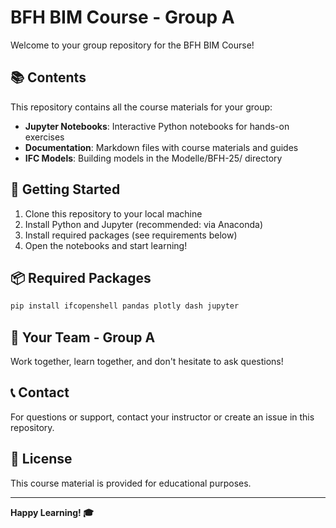 # BFH BIM Course - Group A

Welcome to your group repository for the BFH BIM Course!

## 📚 Contents

This repository contains all the course materials for your group:

- **Jupyter Notebooks**: Interactive Python notebooks for hands-on exercises
- **Documentation**: Markdown files with course materials and guides
- **IFC Models**: Building models in the Modelle/BFH-25/ directory

## 🚀 Getting Started

1. Clone this repository to your local machine
2. Install Python and Jupyter (recommended: via Anaconda)
3. Install required packages (see requirements below)
4. Open the notebooks and start learning!

## 📦 Required Packages

```bash
pip install ifcopenshell pandas plotly dash jupyter
```

## 👥 Your Team - Group A

Work together, learn together, and don't hesitate to ask questions!

## 📞 Contact

For questions or support, contact your instructor or create an issue in this repository.

## 📝 License

This course material is provided for educational purposes.

---

**Happy Learning! 🎓**
